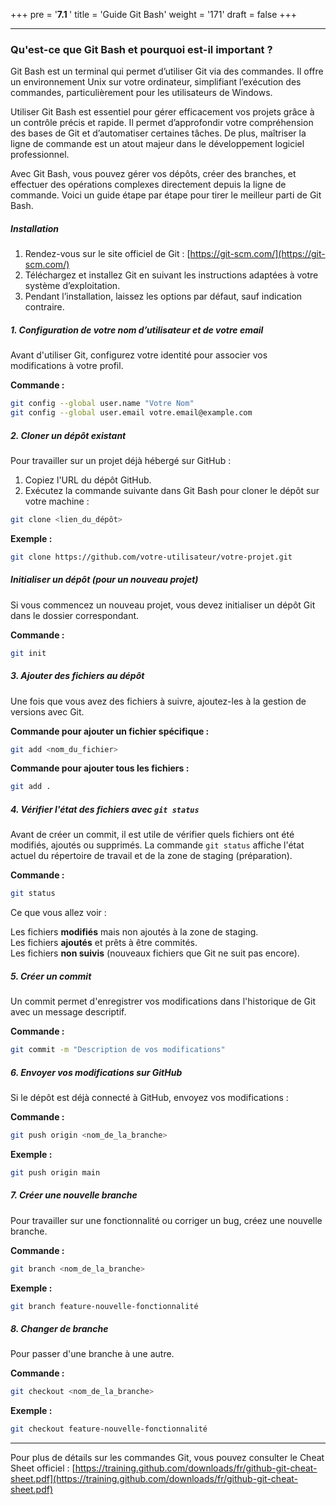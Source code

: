 +++
pre = '<b>7.1 </b>'
title = 'Guide Git Bash'
weight = '171'
draft = false
+++

---
### Qu'est-ce que Git Bash et pourquoi est-il important ?
Git Bash est un terminal qui permet d’utiliser Git via des commandes. Il offre un environnement Unix sur votre ordinateur, simplifiant l’exécution des commandes, particulièrement pour les utilisateurs de Windows.

Utiliser Git Bash est essentiel pour gérer efficacement vos projets grâce à un contrôle précis et rapide. Il permet d’approfondir votre compréhension des bases de Git et d’automatiser certaines tâches. De plus, maîtriser la ligne de commande est un atout majeur dans le développement logiciel professionnel. 

Avec Git Bash, vous pouvez gérer vos dépôts, créer des branches, et effectuer des opérations complexes directement depuis la ligne de commande. Voici un guide étape par étape pour tirer le meilleur parti de Git Bash.

##### Installation
1. Rendez-vous sur le site officiel de Git : [https://git-scm.com/](https://git-scm.com/)
2. Téléchargez et installez Git en suivant les instructions adaptées à votre système d’exploitation.
3. Pendant l’installation, laissez les options par défaut, sauf indication contraire.

##### 1. Configuration de votre nom d’utilisateur et de votre email

Avant d'utiliser Git, configurez votre identité pour associer vos modifications à votre profil.

**Commande :**
```bash
git config --global user.name "Votre Nom"
git config --global user.email votre.email@example.com
```

##### 2. Cloner un dépôt existant

Pour travailler sur un projet déjà hébergé sur GitHub :

1. Copiez l'URL du dépôt GitHub.
2. Exécutez la commande suivante dans Git Bash pour cloner le dépôt sur votre machine :

```bash
git clone <lien_du_dépôt>
```

**Exemple :**
```bash
git clone https://github.com/votre-utilisateur/votre-projet.git
```

##### Initialiser un dépôt (pour un nouveau projet)

Si vous commencez un nouveau projet, vous devez initialiser un dépôt Git dans le dossier correspondant.

**Commande :**
```bash
git init
```

##### 3. Ajouter des fichiers au dépôt

Une fois que vous avez des fichiers à suivre, ajoutez-les à la gestion de versions avec Git.

**Commande pour ajouter un fichier spécifique :**
```bash
git add <nom_du_fichier>
```

**Commande pour ajouter tous les fichiers :**
```bash
git add .
```

##### 4. Vérifier l'état des fichiers avec `git status`

Avant de créer un commit, il est utile de vérifier quels fichiers ont été modifiés, ajoutés ou supprimés. La commande `git status` affiche l'état actuel du répertoire de travail et de la zone de staging (préparation).

**Commande :**
```bash
git status
```
Ce que vous allez voir :  

Les fichiers **modifiés** mais non ajoutés à la zone de staging.  
Les fichiers **ajoutés** et prêts à être commités.  
Les fichiers **non suivis** (nouveaux fichiers que Git ne suit pas encore).  

##### 5. Créer un commit

Un commit permet d'enregistrer vos modifications dans l'historique de Git avec un message descriptif.

**Commande :**
```bash
git commit -m "Description de vos modifications"
```

##### 6. Envoyer vos modifications sur GitHub

Si le dépôt est déjà connecté à GitHub, envoyez vos modifications :

**Commande :**
```bash
git push origin <nom_de_la_branche>
```

**Exemple :**
```bash
git push origin main
```

##### 7. Créer une nouvelle branche

Pour travailler sur une fonctionnalité ou corriger un bug, créez une nouvelle branche.

**Commande :**
```bash
git branch <nom_de_la_branche>
```

**Exemple :**
```bash
git branch feature-nouvelle-fonctionnalité
```

##### 8. Changer de branche

Pour passer d'une branche à une autre.

**Commande :**
```bash
git checkout <nom_de_la_branche>
```

**Exemple :**
```bash
git checkout feature-nouvelle-fonctionnalité
```

---

Pour plus de détails sur les commandes Git, vous pouvez consulter le Cheat Sheet officiel : [https://training.github.com/downloads/fr/github-git-cheat-sheet.pdf](https://training.github.com/downloads/fr/github-git-cheat-sheet.pdf)